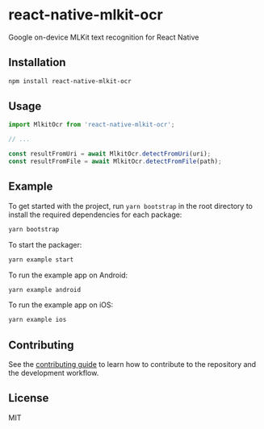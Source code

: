 # react-native-mlkit-ocr

Google on-device MLKit text recognition for React Native

## Installation

```sh
npm install react-native-mlkit-ocr
```

## Usage

```js
import MlkitOcr from 'react-native-mlkit-ocr';

// ...

const resultFromUri = await MlkitOcr.detectFromUri(uri);
const resultFromFile = await MlkitOcr.detectFromFile(path);
```


## Example

To get started with the project, run `yarn bootstrap` in the root directory to install the required dependencies for each package:

```sh
yarn bootstrap
```

To start the packager:

```sh
yarn example start
```

To run the example app on Android:

```sh
yarn example android
```

To run the example app on iOS:

```sh
yarn example ios
```

## Contributing

See the [contributing guide](CONTRIBUTING.md) to learn how to contribute to the repository and the development workflow.

## License

MIT
